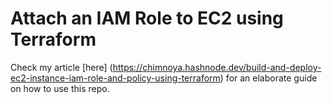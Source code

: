 # Attach an IAM Role to EC2 using Terraform
Check my article [here] (https://chimnoya.hashnode.dev/build-and-deploy-ec2-instance-iam-role-and-policy-using-terraform) for an elaborate guide on how to use this repo.
